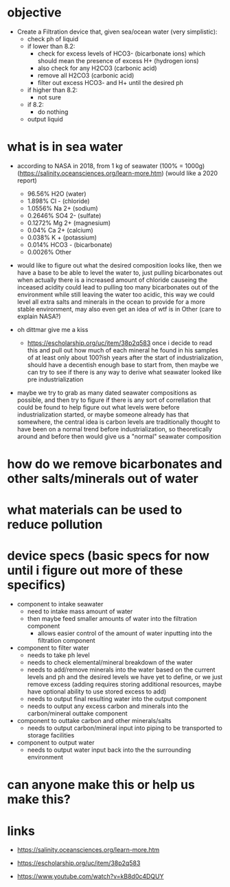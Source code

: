 # objective
- Create a Filtration device that, given sea/ocean water (very simplistic):
    - check ph of liquid
    - if lower than 8.2:
        - check for excess levels of HCO3- (bicarbonate ions) which should mean the presence of excess H+ (hydrogen ions)
        - also check for any H2CO3 (carbonic acid)
        - remove all H2CO3 (carbonic acid)
        - filter out excess HCO3- and H+ until the desired ph
    - if higher than 8.2:
        - not sure
    - if 8.2:
        - do nothing
    - output liquid

# what is in sea water
- according to NASA in 2018, from 1 kg of seawater (100% = 1000g) (https://salinity.oceansciences.org/learn-more.htm) (would like a 2020 report)
    - 96.56% H2O (water)
    - 1.898% Cl - (chloride)
    - 1.0556% Na 2+ (sodium)
    - 0.2646% SO4 2- (sulfate)
    - 0.1272% Mg 2+ (magnesium)
    - 0.04% Ca 2+ (calcium)
    - 0.038% K + (potassium)
    - 0.014% HCO3 - (bicarbonate)
    - 0.0026% Other

- would like to figure out what the desired composition looks like, then we have a base to be able to level the water to, just pulling bicarbonates out when actually there is a increased amount of chloride causeing the inceased acidity could lead to pulling too many bicarbonates out of the environment while still leaving the water too acidic, this way we could level all extra salts and minerals in the ocean to provide for a more stable environment, may also even get an idea of wtf is in Other (care to explain NASA?)

- oh dittmar give me a kiss
    - https://escholarship.org/uc/item/38p2q583 once i decide to read this and pull out how much of each mineral he found in his samples of at least only about 100?ish years after the start of industrialization, should have a decentish enough base to start from, then maybe we can try to see if there is any way to derive what seawater looked like pre industrialization

- maybe we try to grab as many dated seawater compositions as possible, and then try to figure if there is any sort of correllation that could be found to help figure out what levels were before industrialization started, or maybe someone already has that somewhere, the central idea is carbon levels are traditionally thought to have been on a normal trend before industrialization, so theoretically around and before then would give us a "normal" seawater composition

# how do we remove bicarbonates and other salts/minerals out of water

# what materials can be used to reduce pollution

# device specs (basic specs for now until i figure out more of these specifics)
- component to intake seawater
    - need to intake mass amount of water
    - then maybe feed smaller amounts of water into the filtration component
        - allows easier control of the amount of water inputting into the filtration component
- component to filter water
    - needs to take ph level
    - needs to check elemental/mineral breakdown of the water
    - needs to add/remove minerals into the water based on the current levels and ph and the desired levels we have yet to define, or we just remove excess (adding requires storing additional resources, maybe have optional ability to use stored excess to add)
    - needs to output final resulting water into the output component
    - needs to output any excess carbon and minerals into the carbon/mineral outtake component
- component to outtake carbon and other minerals/salts
    - needs to output carbon/mineral input into piping to be transported to storage facilities
- component to output water
    - needs to output water input back into the the surrounding environment

# can anyone make this or help us make this?

# links
- https://salinity.oceansciences.org/learn-more.htm

- https://escholarship.org/uc/item/38p2q583

- https://www.youtube.com/watch?v=kB8d0c4DQUY